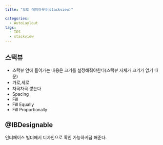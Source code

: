 ```yaml
---
title: "오토 레이아웃4(stackview)"

categories:
  - AutoLaylout
tags:
  - IOS
  - stackview
---
```


## 스택뷰
- 스택뷰 안에 들어가는 내용은 크기를 설정해줘야한다(스택뷰 자체가 크기가 없기 때문)
- 가로,세로  
- 차곡차곡 쌓는다  
- Spacing
- Fill
- Fill Equally
- Fill Proportionally

## @IBDesignable
인터페이스 빌더에서 디자인으로 확인 가능하게끔 해준다.  